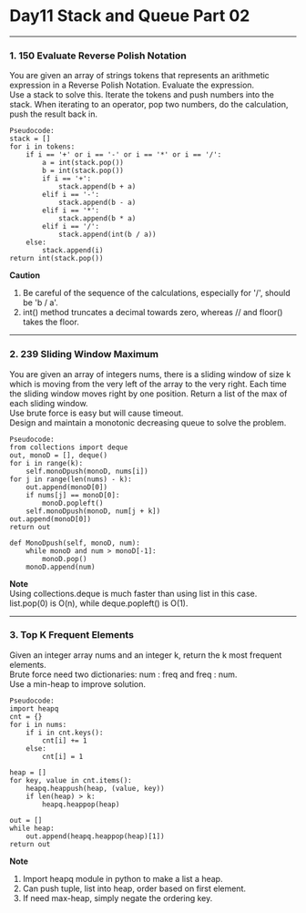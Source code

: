 # Day11 Stack and Queue Part 02

---

### 1. 150 Evaluate Reverse Polish Notation
You are given an array of strings tokens that represents an arithmetic expression in a Reverse Polish Notation. Evaluate the expression.  
Use a stack to solve this. Iterate the tokens and push numbers into the stack. When iterating to an operator, pop two numbers, do the calculation, push the result back in.  
```
Pseudocode:
stack = []
for i in tokens:
    if i == '+' or i == '-' or i == '*' or i == '/':
        a = int(stack.pop())
        b = int(stack.pop())
        if i == '+':
            stack.append(b + a)
        elif i == '-':
            stack.append(b - a)
        elif i == '*':
            stack.append(b * a)
        elif i == '/':
            stack.append(int(b / a))
    else:
        stack.append(i)
return int(stack.pop())
```
**Caution**  
1. Be careful of the sequence of the calculations, especially for '/', should be 'b / a'.  
2. int() method truncates a decimal towards zero, whereas // and floor() takes the floor.  

---

### 2. 239 Sliding Window Maximum
You are given an array of integers nums, there is a sliding window of size k which is moving from the very left of the array to the very right. Each time the sliding window moves right by one position. Return a list of the max of each sliding window.  
Use brute force is easy but will cause timeout.  
Design and maintain a monotonic decreasing queue to solve the problem.  

```
Pseudocode:
from collections import deque
out, monoD = [], deque()
for i in range(k):
    self.monoDpush(monoD, nums[i])
for j in range(len(nums) - k):
    out.append(monoD[0])
    if nums[j] == monoD[0]:
        monoD.popleft()
    self.monoDpush(monoD, num[j + k])
out.append(monoD[0])
return out

def MonoDpush(self, monoD, num):
    while monoD and num > monoD[-1]:
        monoD.pop()
    monoD.append(num)
```
**Note**  
Using collections.deque is much faster than using list in this case.  
list.pop(0) is O(n), while deque.popleft() is O(1).  

---

### 3. Top K Frequent Elements
Given an integer array nums and an integer k, return the k most frequent elements.  
Brute force need two dictionaries: num : freq and freq : num.  
Use a min-heap to improve solution.  

```
Pseudocode:
import heapq
cnt = {}
for i in nums:
    if i in cnt.keys():
        cnt[i] += 1
    else:
        cnt[i] = 1

heap = []
for key, value in cnt.items():
    heapq.heappush(heap, (value, key))
    if len(heap) > k:
        heapq.heappop(heap)

out = []
while heap:
    out.append(heapq.heappop(heap)[1])
return out
```
**Note**
1. Import heapq module in python to make a list a heap.  
2. Can push tuple, list into heap, order based on first element.  
3. If need max-heap, simply negate the ordering key.  